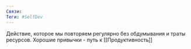 ```yaml
---
Связи:
Теги: #SelfDev
---
```

Действие, которое мы повторяем регулярно без обдумывания и траты ресурсов.
Хорошие привычки - путь к [[Продуктивность]]